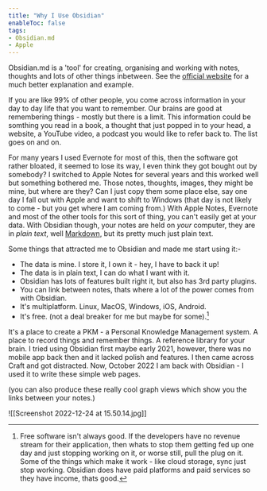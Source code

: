 ```yaml
---
title: "Why I Use Obsidian"
enableToc: false
tags:
- Obsidian.md
- Apple
---
```

Obsidian.md is a 'tool' for creating, organising and working with notes, thoughts and lots of other things inbetween. See the [official website](https://obsidian.md) for a much better explanation and example.

If you are like 99% of other people, you come across information in your day to day life that you want to remember. Our brains are good at remembering things - mostly but there is a limit. This information could be somthing you read in a book, a thought that just popped in to your head, a website, a YouTube video, a podcast you would like to refer back to. The list goes on and on.

For many years I used Evernote for most of this, then the software got rather bloated, it seemed to lose its way, I even think they got bought out by somebody? I switched to Apple Notes for several years and this worked well but something bothered me. Those notes, thoughts, images, they might be mine, but where are they? Can I just copy them some place else, say one day I fall out with Apple and want to shift to Windows (that day is not likely to come - but you get where I am coming from.)
With Apple Notes, Evernote and most of the other tools for this sort of thing, you can't easily get at your data. With Obsidian though, your notes are held on *your* computer, they are in *plain text*, well [Markdown](https://en.wikipedia.org/wiki/Markdown), but its pretty much just plain text.

Some things that attracted me to Obsidian and made me start using it:-

- The data is mine. I store it, I own it - hey, I have to back it up!
- The data is in plain text, I can do what I want with it.
- Obsidian has lots of features built right it, but also has 3rd party plugins.
- You can link between notes, thats where a lot of the power comes from with Obsidian.
- It's multiplatform. Linux, MacOS, Windows, iOS, Android.
- It's free. (not a deal breaker for me but maybe for some).[^1]

It's a place to create a PKM - a Personal Knowledge Management system. A place to record things and remember things. A reference library for your brain.
I tried using Obsidian first maybe early 2021, however, there was no mobile app back then and it lacked polish and features. I then came across Craft and got distracted. Now, October 2022 I am back with Obsidian - I used it to write these simple web pages.

(you can also produce these really cool graph views which show you the links between your notes.)

![[Screenshot 2022-12-24 at 15.50.14.jpg]]
[^1]: Free software isn't always good. If the developers have no revenue stream for their application, then whats to stop them getting fed up one day and just stopping working on it, or worse still, pull the plug on it. Some of the things which make it work - like cloud storage, sync just stop working. Obsidian does have paid platforms and paid services so they have income, thats good.